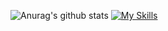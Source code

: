 ![Anurag's github stats](https://github-readme-stats.vercel.app/api?username=LairdStreak&show_icons=true&theme=dark&count_private=true)
[![My Skills](https://skillicons.dev/icons?i=js,html,css,wasm)](https://skillicons.dev)
